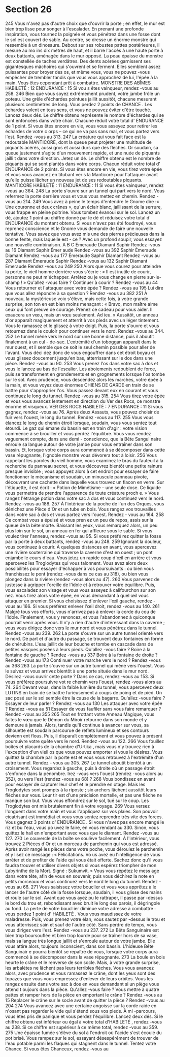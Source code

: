 # Section 26

245
Vous n'avez pas d'autre choix que d'ouvrir la porte  ; en effet, le mur est bien trop lisse
pour songer à l'escalader. En prenant une profonde inspiration, vous tournez la poignée et
vous pénétrez dans une fosse dont le sol est couvert de sable. Au centre, se dresse un
énorme monstre qui ressemble à un dinosaure.  Debout sur ses robustes pattes
postérieures, il mesure au mo ins dix mètres de haut, et il barre l'accès à une haute porte à
deux battants, aménagée dans le mur opposé. La peau épaisse du monstre est constellée
de taches verdâtres. Des dents acérées garnissent ses gigantesques mâchoires qui
s'ouvrent et se ferment. Elles semblent assez puissantes pour broyer des os, et même
vous, vous ne pouvez -vous empêcher de trembler tandis que vous vous approchez de lui,
l'épée à la main. Vous êtes cependant prêt à combattre.
MONSTRE DES ABÎMES
HABILETÉ  : 12 ENDURANCE  : 15
Si vou s êtes vainqueur, rendez -vous au 258.
246
Bien que vous soyez extrêmement prudent, votre jambe frôle un poteau. Une grêle
d'échardes pointues jaillit aussitôt, chacune mesurant plusieurs centimètres de long. Vous
perdez 2 points de CHANCE . Les échardes volent en tous sens, et vous ne pouvez éviter
d'être touché. Lancez deux dés. Le chiffre obtenu représente le nombre d'échardes qui se
sont enfoncées dans votre chair. Chacune réduit votre total d' ENDURANCE  de 1 point. Si
vous êtes encore en vie, vous vous asseyez pour retirer les échardes de votre c orps – ce
qui ne va pas sans mal, et vous partez vers l'est. Rendez -vous au 313.
247
La créature qui vous fait face est la redoutable MANTICORE, dont la queue peut projeter
une multitude de piquants acérés, aussi gros et aussi durs que des flèches. Or soudain, sa
queue justement s'agite d'un mouvement rapide, et une nuée de piquants jailli t dans votre
direction. Jetez un dé. Le chiffre obtenu est le nombre de piquants qui se sont plantés
dans votre corps. Chacun réduit votre total d' ENDURANCE  de 2 points. Si vous êtes encore
en vie, vous tirez votre épée et vous vous avancez en titubant ver s la Manticore pour
l'attaquer avant qu'elle puisse lâcher un nouveau jet de ses redoutables piquants.
MANTICORE
HABILETÉ  : 11 ENDURANCE  : 11
Si vous êtes vainqueur, rendez -vous au 364.
248
La porte s'ouvre sur un tunnel qui part vers le nord. Vous refermez la porte derrière vous
et vous vous mettez en chemin. Rendez -vous au 214.
249
Vous avez à peine le temps d'entendre le Gnome dire  :« Une couronne et deux crânes  »,
qu'un éclair blanc, jaillissant de la serrure, vous frappe en pleine poitrine. Vous tombez
évanoui sur le sol. Lancez un dé, ajoutez 1 point au chiffre donné par le dé et réduisez
votre total d' ENDURANCE  du montant obtenu. Si vous n'avez pas été foudroyé, vous
reprenez conscience et le Gnome vous demande de faire une nouvelle tentative. Vous
savez que vous avez mis une des pierres précieuses dans la bonne fente, mais laquelle est -
ce ? Avec un profond soupir, vous essayez une nouvelle combinaison.
A  B  C
Émeraude  Diamant  Saphir      Rendez -vous au 16
Diamant  Saphir   Émer aude     Rendez -vous au 392
Saphir   Émeraude  Diamant     Rendez -vous au 177
Émeraude  Saphir   Diamant     Rendez -vous au 287
Diamant  Émeraude  Saphir      Rendez -vous au 132
Saphir   Diamant  Émeraude     Rendez -vous au 249
250
Alors que vous courez pour atteindre la porte, le vieil homme derrière vous s'écrie  : « Il
est inutile de courir, personne ne peut m'échapper. Arrêtez ou je vous change en pierre
sur-le-champ  ! » Qu'allez -vous faire  ?
Continuer à courir  ?       Rendez -vous au 44
Vous retourner et l'attaquer avec votre épée  ?   Rendez -vous au 195
Lui dire que vous allez répondre à sa question  ?   Rendez -vous au 382
251
À nouveau, la mystérieuse voix s'élève, mais cette fois, à votre grande surprise, son ton
en est bien moins menaçant  : « Bravo, mon maître aime ceux qui font preuve de courage.
Prenez ce cadeau pour vous aider. Il exaucera un vœu, mais un vœu seulement. Ad ieu. »
Aussitôt, un anneau d'or apparaît magiquement et atterrit à vos pieds avec un léger
tintement. Vous le ramassez et le glissez à votre doigt. Puis, la porte s'ouvre et vous
retournez dans le couloir pour continuer vers le nord. Rendez -vous au 344.
252
Le tunnel mène vers le nord sur une bonne distance, puis il aboutit finalement à un cul -
de-sac. L'extrémité d'un toboggan apparaît dans le mur ouest, et il semble que ce soit le
seul chemin possible pour aller de l'avant. Vous déci dez donc de vous engouffrer dans cet
étroit boyau et vous glissez doucement jusqu'en bas, atterrissant sur le dos dans une
pièce. Rendez -vous au 90.
253
Vous prenez l'os dans votre sac à dos et vous le lancez au bas de l'escalier. Les
aboiements redoublent de force, puis se transforment en grondements et en grognements
lorsque l'os tombe sur le sol. Avec prudence, vous descendez alors les marches, votre
épée à la main, et vous voyez deux énormes CHIENS DE GARDE en train de se battre
pour s'approprier l'os. Vous passez devant eux en courant et vous continuez le long du
tunnel. Rendez -vous au 315.
254
Vous tirez votre épée et vous vous avancez lentement en direction du Ver des Rocs, ce
monstre énorme et visqueux.
VER DES ROCS
HABILETÉ  : 7 ENDURANCE  : 11
Si vous gagnez, rendez -vous au 76. Après deux Assauts, vous pouvez choisir de fuir vers
l'ouest, le long du tunnel. Rendez -vous au 117.
255
Vous vous élancez le long du chemin étroit lorsque, soudain, vous vous sentez tout
étourdi. Le gaz qui émane du bassin est en train d'agir  : votre vision commence à se
brouiller et vous perdez l'équilibre. Vous vous rendez vaguement compte, dans une demi -
conscience, que la Bête Sangui naire enroule sa langue autour de votre jambe pour vous
entraîner dans son bassin. Et, lorsque votre corps aura commencé à se décomposer dans
cette vase répugnante, l'ignoble monstre vous dévorera tout à loisir.
256
Vous rappelant les paroles du vieil homme, vous examinez le bras du fauteuil à la
recherche du panneau secret, et vous découvrez bientôt une petite rainure presque
invisible  ; vous appuyez alors à cet endroit pour essayer de faire fonctionner le
mécanisme et soudain, un minuscule panneau pivote, découvrant une cachette dans
laquelle vous trouvez un flacon en verre. Sur l'étiquette, il est écrit  : « Potion de
Mimétisme – une seule dose. Ce liquide vous permettra de prendre l'apparence de toute
créature proch e. » Vous rangez l'étrange potion dans votre sac à dos et vous continuez
vers le nord. Rendez -vous au 188.
257
À l'intérieur de la poche de l'un des Orques, vous dénichez une Pièce d'Or et un tube en
bois. Vous rangez vos trouvailles dans votre sac à dos et vous partez vers l'ouest. Rendez -
vous au 164.
258
Ce combat vous a épuisé et vous pren ez un peu de repos, assis sur la queue de la bête
morte. Baissant les yeux, vous remarquez alors, un peu plus loin sur le sol, un anneau en
fer qui affleure sous le sable. Si vous voulez tirer l'anneau, rendez -vous au 95. Si vous
préfé rez quitter la fosse par la porte à deux battants, rendez -vous au 248.
259
Ignorant la douleur, vous continuez à courir. À quelques distances en avant, vous
apercevez une rivière souterraine qui traverse la caverne d'est en ouest  ; un pont enjambe
le cours d'eau. Vous jetez un rapide coup d'œil en arrière et vous apercevez les
Troglodytes qui vous talonnent. Vous avez alors deux possibilités pour essayer
d'échapper à vos poursuivants  : ou bien vous franchissez le pont (rendez -vous dans ce cas
au 318), ou bien vous plongez dans la rivière (rendez -vous alors au  47).
260
Vous parvenez de justesse à agripper l'oreille de l'idole et à retrouver votre équilibre.
Puis, vous escaladez son visage et vous vous asseyez à califourchon sur son nez. Vous
tirez alors votre épée, en vous demandant à quel œil vous attaquer en premier. Si vous
choisissez d'enlever l'œil gauche, rendez -vous au 166. Si vous préférez enlever l'œil droit,
rendez -vous au 140.
261
Malgré tous vos efforts, vous n'arrivez pas à enlever la corde du cou de l'idole.
Finalement, vous y renoncez, et vous l'abandonnez à quiconque pourrait venir après vous.
Il n'y a rien d'autre d'intéressant dans la caverne  ; vous vous dirigez donc vers le mur nord
et vous pénétrez dans le tunnel. Rendez -vous au 239.
262
La porte s'ouvre sur un autre tunnel orienté vers le nord. De part et d'autre du passage, se
trouvent deux fontaines en forme de chérubins. L'eau jaillit de leur bouche et tombe en
cascade dans de petites vasques posées à leurs pieds. Qu'allez -vous faire  ?
Boire à la fontaine de gauche  ?     Rendez -vous au 337
Boire à la fontaine de droite  ?     Rendez -vous au 173
Conti nuer votre marche vers le nord  ?    Rendez -vous au 368
263
La porte s'ouvre sur un autre tunnel qui mène vers l'ouest. Vous le suivez et vous arrivez
bientôt à une porte située dans le mur nord. Désirez -vous ouvrir cette porte  ? Dans ce cas,
rendez -vous au 153. Si vous préférez poursuivre vot re chemin vers l'ouest, rendez -vous
alors au 74.
264
Devant vous, dans la faible lumière du tunnel, vous apercevez deux LUTINS en train de
se battre furieusement à coups de poing et de pied.  Un sac posé sur le sol semble être la
cause  de la bagarre. Qu'allez -vous faire  ?
Essayer de leur parler  ?      Rendez -vous au 130
Les attaquer avec votre épée  ?     Rendez -vous au  51
Essayer de vous faufiler sans vous faire remarquer  ?  Rendez -vous au 355
265
Tout en frottant votre Anneau Magique, vous faites le vœu que le Démon du Miroir
retourne dans son monde et y demeure à jamais. Alors, tandis qu'il continue à avancer sur
vous, sa silhouette est soudain parcourue de reflets lumineux et ses contours devienn ent
flous. Puis, il disparaît complètement et vous pouvez à présent poursuivre votre quête
vers le nord. Rendez -vous au 122.
266
Vous fouillez boîtes et placards de la chambre d'Urtika , mais vous n'y trouvez rien à
l'exception d'un vieil os que vous pouvez emporter si vous le désirez. Vous quittez la
chambre par la porte est et vous vous retrouvez à l'extrémité d'un autre tunnel. Rendez -
vous au 305.
267
Le tunnel aboutit bientôt à un croisement. Vous regardez à gauche, puis à droite où un
passage étroit s'enfonce dans la pénombre. Irez -vous vers l'ouest (rendez -vous alors au
352), ou vers l'est (rendez -vous au 68) ?
268
Vous bondissez en avant pour essayer de capturer leur chef et le prendre en otage. Mais
les Troglodytes sont prompts à la riposte  ; six archers lâchent aussitôt leurs flèches sur
vous. Leur tir est d'une précision mortelle, et pas une flèche ne manque son but. Vous
vous effondrez sur le sol, tué sur le coup. Les Troglodytes ont mis brutalement fin à votre
voyage.
269
Vous versez l'onguent dans votre main et vous l'appliquez sur vos plaies. Son pouvoir
cicatrisant est immédiat et vous vous sentez reprendre très vite des forces. Vous gagnez 3
points d' ENDURANCE . Si vous n'avez pas encore mangé le riz et bu l'eau, vous po uvez le
faire, en vous rendant au 330. Sinon, vous quittez le hall en n'emportant avec vous que le
diamant. Rendez -vous au 127.
270
Le couvercle de la boîte se soulève facilement. À l'intérieur, vous trouvez 2 Pièces d'Or et
un morceau de parchemin qui vous est adressé. Après avoir rangé les pièces dans votre
poche, vous déroulez le parchemin et y lisez ce message  : « Félicitations. Vo us avez eu
l'intelligence de vous arrêter et de profiter de l'aide qui vous était offerte. Sachez donc
qu'il vous faudra trouver et utiliser divers objets si vous espérez triompher de mon
Labyrinthe de la Mort. Signé  : Sukumvit.  » Vous vous répétez le mess age dans votre tête,
afin de vous en souvenir, puis vous déchirez la note en petits morceaux et vous continuez
vers le nord le long du tunnel. Rendez -vous au 66.
271
Vous saisissez votre bouclier et vous vous apprêtez à le lancer de l'autre côté de la fosse
lorsque, soudain, il vous glisse des mains et roule sur le sol. Avant que vous ayez pu le
rattraper, il passe par -dessus le bord du trou et, rebondissant avec bruit le long des parois,
il dégringole au fond. La perte de votre boucl ier diminue votre adresse à combattre  : vous
perdez 1 point d' HABILETÉ . Vous vous maudissez de votre maladresse. Puis, vous prenez
votre élan, vous sautez par -dessus le trou et vous atterrissez sain et sauf de l'autre côté.
Sans perdre de temps, vous vous dirigez vers l'est. Rendez -vous au 237.
272
La Bête Sanguinaire est bien trop boursouflée et bien trop lourde pour se traîner hors de
sa vase, mais sa langue très longue jaillit et s'enroule autour de votre jambe. Elle vous
attire alors, toujours inconscient, dans son bassin. L'hideuse Bête Sanguinair e pourra
bientôt se repaître de vous, lorsque votre corps aura commencé à se décomposer dans la
vase répugnante.
273
La boule en bois heurte le crâne et le renverse de son socle. Mais, à votre grande surprise,
les arbalètes ne lâchent pas leurs terribles flèches. Vous vous avancez alors, avec
prudence et vous ramassez le crâne, dont les yeux sont des topazes que vous vous
empressez d'enlever de leurs orbites. Vous les rangez ensuite dans votre sac à dos en vous
demandant si un piège vous attend t oujours dans la pièce. Qu'allez -vous faire  ?
Vous mettre à quatre pattes et ramper hors de la pièce en emportant le crâne  ?
Rendez -vous au 15
Replacer le crâne sur le socle avant de quitter la pièce  ?  Rendez -vous au 204
274
Vous avancez avec une certaine angoisse sur la corde raide en n'osant pas regarder le vide
qui s'étend sous vos pieds. À mi -parcours, vous êtes pris de panique et vous perdez
l'équilibre. Lancez deux dés. Si le chiffre obtenu est inférieur ou égal à votre total
d'HABILETÉ , rendez -vous au 238. Si ce chiffre est supérieur à ce même total, rendez -vous
au 359.
275
Une épaisse fumée s'élève du sol à l'endroit où l'acide s'est écoulé du pot brisé. Vous
rampez sur le sol, essayant désespérément de trouver de l'eau potable parmi les flaques
qui stagnent dans le tunnel. Tentez votre Chance. Si vous êtes Chanceux, rendez -vous au